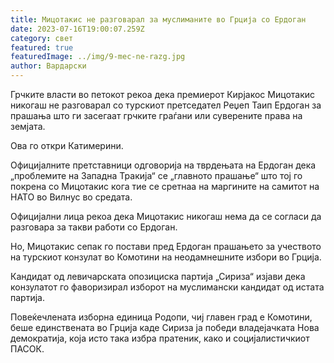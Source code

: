 ```yaml
---
title: Мицотакис не разговарал за муслиманите во Грција со Ердоган
date: 2023-07-16T19:00:07.259Z
category: свет
featured: true
featuredImage: ../img/9-mec-ne-razg.jpg
author: Вардарски
---
```

Грчките власти во петокот рекоа дека премиерот Кирјакос Мицотакис никогаш не разговарал со турскиот претседател Реџеп Таип Ердоган за прашања што ги засегаат грчките граѓани или суверените права на земјата.

Ова го откри Катимерини.

Официјалните претставници одговорија на тврдењата на Ердоган дека „проблемите на Западна Тракија“ се „главното прашање“ што тој го покрена со Мицотакис кога тие се сретнаа на маргините на самитот на НАТО во Вилнус во средата.

Официјални лица рекоа дека Мицотакис никогаш нема да се согласи да разговара за такви работи со Ердоган.

Но, Мицотакис сепак го постави пред Ердоган прашањето за учеството на турскиот конзулат во Комотини на неодамнешните избори во Грција.

Кандидат од левичарската опозициска партија „Сириза“ изјави дека конзулатот го фаворизирал изборот на муслимански кандидат од истата партија.

Повеќечлената изборна единица Родопи, чиј главен град е Комотини, беше единствената во Грција каде Сириза ја победи владејачката Нова демократија, која исто така избра пратеник, како и социјалистичкиот ПАСОК.